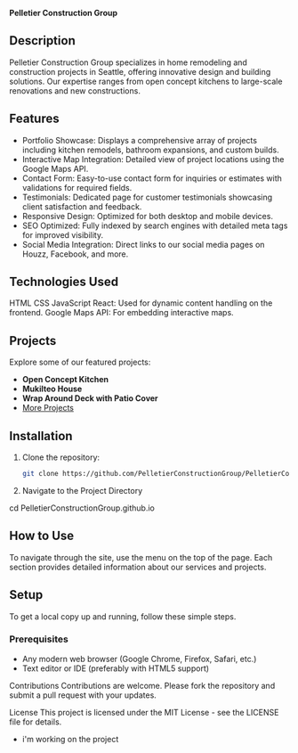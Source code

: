 **Pelletier Construction Group**

## Description

Pelletier Construction Group specializes in home remodeling and construction projects in Seattle, offering innovative design and building solutions. Our expertise ranges from open concept kitchens to large-scale renovations and new constructions.

## Features

- Portfolio Showcase: Displays a comprehensive array of projects including kitchen remodels, bathroom expansions, and custom builds.
- Interactive Map Integration: Detailed view of project locations using the Google Maps API.
- Contact Form: Easy-to-use contact form for inquiries or estimates with validations for required fields.
- Testimonials: Dedicated page for customer testimonials showcasing client satisfaction and feedback.
- Responsive Design: Optimized for both desktop and mobile devices.
- SEO Optimized: Fully indexed by search engines with detailed meta tags for improved visibility.
- Social Media Integration: Direct links to our social media pages on Houzz, Facebook, and more.

## Technologies Used

HTML
CSS
JavaScript
React: Used for dynamic content handling on the frontend.
Google Maps API: For embedding interactive maps.

## Projects

Explore some of our featured projects:

- **Open Concept Kitchen**
- **Mukilteo House**
- **Wrap Around Deck with Patio Cover**
- [More Projects](https://pelletierconstructiongroup.com/projects)

## Installation

1. Clone the repository:

   ```bash
   git clone https://github.com/PelletierConstructionGroup/PelletierConstructionGroup.github.io.git

   ```

2. Navigate to the Project Directory

cd PelletierConstructionGroup.github.io

## How to Use

To navigate through the site, use the menu on the top of the page. Each section provides detailed information about our services and projects.

## Setup

To get a local copy up and running, follow these simple steps.

### Prerequisites

- Any modern web browser (Google Chrome, Firefox, Safari, etc.)
- Text editor or IDE (preferably with HTML5 support)

Contributions
Contributions are welcome. Please fork the repository and submit a pull request with your updates.

License
This project is licensed under the MIT License - see the LICENSE file for details.

- i'm working on the project
